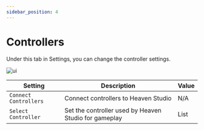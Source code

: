 ```yaml
---
sidebar_position: 4
---
```


# Controllers

Under this tab in Settings, you can change the controller settings.

![ui](/img/docs/hsui/settings/controllers.png)

|Setting|Description|Value|
|---|---|---|
|`Connect Controllers`|Connect controllers to Heaven Studio|N/A|
|`Select Controller`|Set the controller used by Heaven Studio for gameplay|List|
